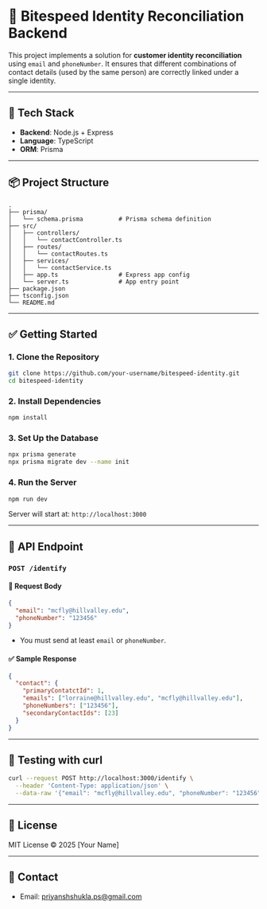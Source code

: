 # 🔗 Bitespeed Identity Reconciliation Backend

This project implements a solution for **customer identity reconciliation** using `email` and `phoneNumber`. It ensures that different combinations of contact details (used by the same person) are correctly linked under a single identity.

---

## 🚀 Tech Stack

- **Backend**: Node.js + Express
- **Language**: TypeScript
- **ORM**: Prisma

---

## 📦 Project Structure

```
.
├── prisma/
│   └── schema.prisma          # Prisma schema definition
├── src/
│   ├── controllers/
│   │   └── contactController.ts
│   ├── routes/
│   │   └── contactRoutes.ts
│   ├── services/
│   │   └── contactService.ts
│   ├── app.ts                 # Express app config
│   └── server.ts              # App entry point
├── package.json
├── tsconfig.json
└── README.md
```

---

## ✅ Getting Started

### 1. Clone the Repository
```bash
git clone https://github.com/your-username/bitespeed-identity.git
cd bitespeed-identity
```

### 2. Install Dependencies
```bash
npm install
```

### 3. Set Up the Database
```bash
npx prisma generate
npx prisma migrate dev --name init
```



### 4. Run the Server
```bash
npm run dev
```

Server will start at: `http://localhost:3000`

---

## 📌 API Endpoint

### `POST /identify`

#### 🧾 Request Body
```json
{
  "email": "mcfly@hillvalley.edu",
  "phoneNumber": "123456"
}
```
- You must send at least `email` or `phoneNumber`.

#### ✅ Sample Response
```json
{
  "contact": {
    "primaryContatctId": 1,
    "emails": ["lorraine@hillvalley.edu", "mcfly@hillvalley.edu"],
    "phoneNumbers": ["123456"],
    "secondaryContactIds": [23]
  }
}
```

---

## 🧪 Testing with curl
```bash
curl --request POST http://localhost:3000/identify \
  --header 'Content-Type: application/json' \
  --data-raw '{"email": "mcfly@hillvalley.edu", "phoneNumber": "123456"}'
```

---




## 📄 License

MIT License © 2025 [Your Name]

---

## 👤 Contact

- Email: priyanshshukla.ps@gmail.com


